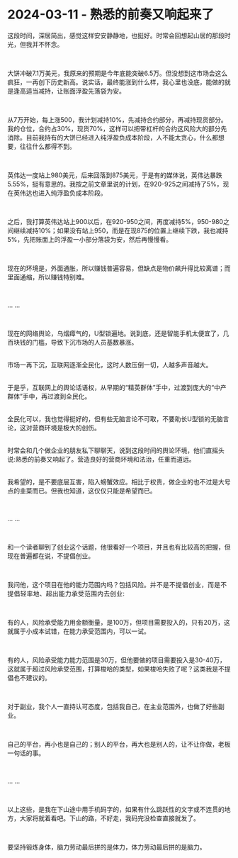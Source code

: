 # 2024-03-11 - 熟悉的前奏又响起来了

<p style="visibility: visible;">这段时间，深居简出，感觉这样安安静静地，也挺好。时常会回想起山居的那段时光，但我并不怀念。</p><p style="visibility: visible;"><br style="visibility: visible;"></p><p style="visibility: visible;">大饼冲破7.1万美元，我原来的预期是今年底能突破6.5万。但没想到这市场会这么疯狂，一再创下历史新高。说实话，最终能涨到什么样，我心里也没底，能做的就是逢高适当减持，让账面浮盈先落袋为安。</p><p style="visibility: visible;"><br style="visibility: visible;"></p><p style="visibility: visible;">从7万开始，每上涨500，我计划减持10%，先减持合约部分，再减持现货部分。我的仓位，合约占30%，现货70%，这样可以把带杠杆的合约这风险大的部分先消除。目前我持有的大饼已经进入纯浮盈负成本阶段，人不能太贪心，什么都想要，往往什么都得不到。</p><p style="visibility: visible;"><br style="visibility: visible;"></p><p style="visibility: visible;">英伟达一度站上980美元，后来回落到875美元，于是有的媒体说，英伟达暴跌5.55%，挺有意思的。我按之前文章里说的计划，在920-925之间减持了5%，现在英伟达也进入纯浮盈负成本阶段。</p><p style="visibility: visible;"><br style="visibility: visible;"></p><p style="visibility: visible;">之后，我打算英伟达站上900以后，在920-950之间，再度减持5%，950-980之间继续减持10%；如果没有站上950，而是在现875的位置上继续下跌，我也减持5%，先把账面上的浮盈一小部分落袋为安，然后再慢慢看。</p><p style="visibility: visible;"><br style="visibility: visible;"></p><p style="visibility: visible;">现在的环境是，外面通胀，所以赚钱普遍容易，但缺点是物价飙升得比较离谱；而里面通缩，所以赚钱特别难。</p><p style="visibility: visible;"><br style="visibility: visible;"></p><p style="visibility: visible;">… …</p><p style="visibility: visible;"><br style="visibility: visible;"></p><p style="visibility: visible;">现在的网络舆论，乌烟瘴气的，U型锁遍地。说到底，还是智能手机太便宜了，几百块钱的门槛，导致下沉市场的人员基数暴涨。</p><p style="visibility: visible;"><br style="visibility: visible;">市场一再下沉，互联网逐渐全民化，这时人数压倒一切，人越多声音越大。</p><p style="visibility: visible;"><br style="visibility: visible;">于是乎，互联网上的舆论话语权，从早期的“精英群体”手中，过渡到庞大的“中产群体”手中，再过渡到全民化。</p><p style="visibility: visible;"><br style="visibility: visible;">全民化可以，我也觉得挺好的，但有些无脑言论不可取，不要助长U型锁的无脑言论，这对营商环境是极大的创伤。</p><p style="visibility: visible;"><br style="visibility: visible;">时常会和几个做企业的朋友私下聊聊天，说到这段时间的舆论环境，他们直摇头说:熟悉的前奏又响起了。营造良好的营商环境和法治，任重而道远。</p><p style="visibility: visible;"><br style="visibility: visible;">我希望的，是不要底层互害，陷入螃蟹效应。相比于权贵，做企业的也不过是大号点的韭菜而已。但我也知道，这仅仅只能是希望而已。</p><p><br></p><p>…&nbsp;<span style="background-color: transparent;caret-color: var(--weui-BRAND);letter-spacing: 0.034em;">…</span></p><p><br></p><p>和一个读者聊到了创业这个话题，他很看好一个项目，并且也有比较高的把握，但现在普遍都在说，不提倡创业。</p><p><br></p><p>我问他，这个项目在他的能力范围内吗？包括风险。<span style="background-color: transparent;letter-spacing: 0.034em;caret-color: var(--weui-BRAND);">并不是不提倡创业，而是不提倡轻率地、超出能力承受范围内去创业:</span></p><p><br></p><p>有的人，风险承受能力用金额衡量，是100万，但项目需要投入的，只有20万，这就属于小成本试错，在能力承受范围内，可以一试。</p><p><br></p><p>有的人，风险承受能力能力范围是30万，但他要做的项目需要投入是30-40万，这就属于超过风险承受范围，打算梭哈的类型，如果梭哈失败了呢？这类我是不提倡也不建议的。</p><p><br></p><p>对于副业，我个人一直持认可态度，包括我自己，在主业范围外，也做了好些副业。</p><p><br></p><p>自己的平台，再小也是自己的；别人的平台，再大也是别人的，让不让你做，老板一句话的事。</p><p><br></p><p>… …</p><p><br></p><p>以上这些，是我在下山途中用手机码字的，如果有什么跳跃性的文字或不连贯的地方，大家将就着看吧。下山的路，不好走，我码完没检查直接就发了。</p><p><br></p><p>要坚持锻炼身体，脑力劳动最后拼的是体力，体力劳动最后拼的是脑力。</p><p style="display: none;"><mp-style-type data-value="10000"></mp-style-type></p>